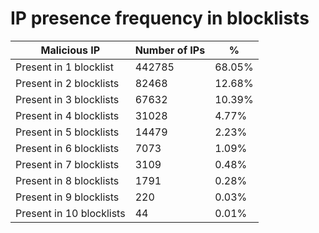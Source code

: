 # IP presence frequency in blocklists
| Malicious IP | Number of IPs | % |
|----|----|----|
| Present in 1 blocklist | 442785 | 68.05% |
| Present in 2 blocklists | 82468 | 12.68% |
| Present in 3 blocklists | 67632 | 10.39% |
| Present in 4 blocklists | 31028 | 4.77% |
| Present in 5 blocklists | 14479 | 2.23% |
| Present in 6 blocklists | 7073 | 1.09% |
| Present in 7 blocklists | 3109 | 0.48% |
| Present in 8 blocklists | 1791 | 0.28% |
| Present in 9 blocklists | 220 | 0.03% |
| Present in 10 blocklists | 44 | 0.01% |
